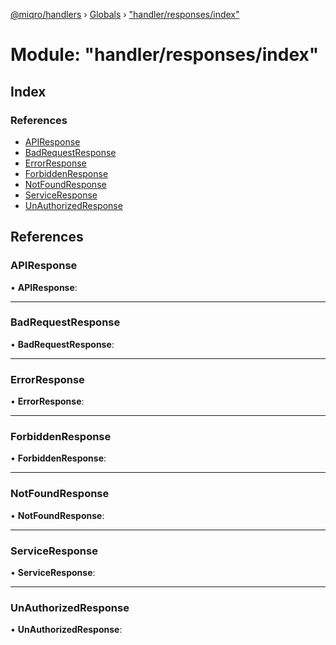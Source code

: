 [@miqro/handlers](../README.md) › [Globals](../globals.md) › ["handler/responses/index"](_handler_responses_index_.md)

# Module: "handler/responses/index"

## Index

### References

* [APIResponse](_handler_responses_index_.md#apiresponse)
* [BadRequestResponse](_handler_responses_index_.md#badrequestresponse)
* [ErrorResponse](_handler_responses_index_.md#errorresponse)
* [ForbiddenResponse](_handler_responses_index_.md#forbiddenresponse)
* [NotFoundResponse](_handler_responses_index_.md#notfoundresponse)
* [ServiceResponse](_handler_responses_index_.md#serviceresponse)
* [UnAuthorizedResponse](_handler_responses_index_.md#unauthorizedresponse)

## References

###  APIResponse

• **APIResponse**:

___

###  BadRequestResponse

• **BadRequestResponse**:

___

###  ErrorResponse

• **ErrorResponse**:

___

###  ForbiddenResponse

• **ForbiddenResponse**:

___

###  NotFoundResponse

• **NotFoundResponse**:

___

###  ServiceResponse

• **ServiceResponse**:

___

###  UnAuthorizedResponse

• **UnAuthorizedResponse**:
